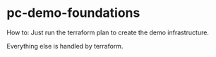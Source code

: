 # pc-demo-foundations

How to: 
Just run the terraform plan to create the demo infrastructure.

Everything else is handled by terraform.
